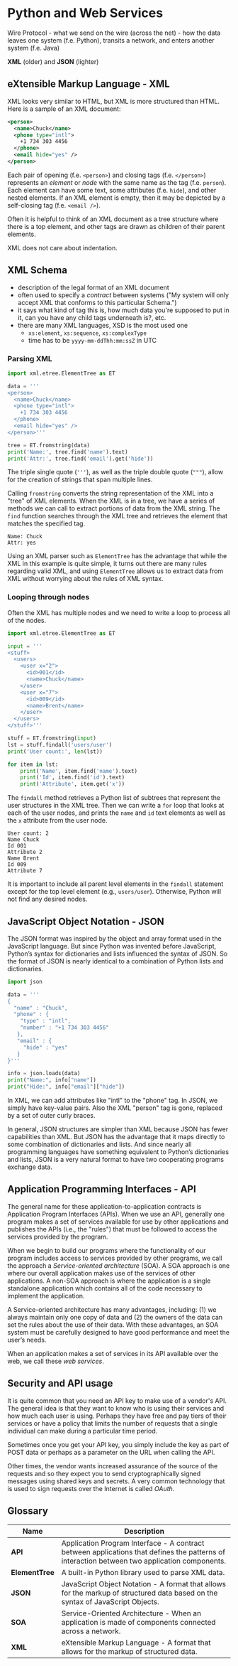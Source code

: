 # Python and Web Services
Wire Protocol - what we send on the wire (across the net) - how the data leaves one system (f.e. Python), transits a network, and enters another system (f.e. Java)

**XML** (older) and **JSON** (lighter)

## eXtensible Markup Language - XML
XML looks very similar to HTML, but XML is more structured than HTML. Here is a sample of an XML document:

```xml
<person>
  <name>Chuck</name>
  <phone type="intl">
    +1 734 303 4456
  </phone>
  <email hide="yes" />
</person>
```

Each pair of opening (f.e. `<person>`) and closing tags (f.e. `</person>`) represents an *element* or *node* with the same name as the tag (f.e. `person`). Each element can have some text, some attributes (f.e. `hide`), and other nested elements. If an XML element is empty, then it may be depicted by a self-closing tag (f.e. `<email />`).

Often it is helpful to think of an XML document as a tree structure where there is a top element, and other tags are drawn as children of their parent elements.

XML does not care about indentation.

## XML Schema
- description of the legal format of an XML document
- often used to specify a *contract* between systems ("My system will only accept XML that conforms to this particular Schema.")
- it says what kind of tag this is, how much data you're supposed to put in it, can you have any child tags underneath is?, etc.
- there are many XML languages, XSD is the most used one 
  - `xs:element`, `xs:sequence`, `xs:complexType`
  - time has to be `yyyy-mm-ddThh:mm:ssZ` in UTC

### Parsing XML
```python
import xml.etree.ElementTree as ET

data = '''
<person>
  <name>Chuck</name>
  <phone type="intl">
    +1 734 303 4456
  </phone>
  <email hide="yes" />
</person>'''

tree = ET.fromstring(data)
print('Name:', tree.find('name').text)
print('Attr:', tree.find('email').get('hide'))
```

The triple single quote (`'''`), as well as the triple double quote (`"""`), allow for the creation of strings that span multiple lines.

Calling `fromstring` converts the string representation of the XML into a "tree" of XML elements. When the XML is in a tree, we have a series of methods we can call to extract portions of data from the XML string. The `find` function searches through the XML tree and retrieves the element that matches the specified tag.

```
Name: Chuck
Attr: yes
```

Using an XML parser such as `ElementTree` has the advantage that while the XML in this example is quite simple, it turns out there are many rules regarding valid XML, and using `ElementTree` allows us to extract data from XML without worrying about the rules of XML syntax.

### Looping through nodes
Often the XML has multiple nodes and we need to write a loop to process all of the nodes. 

```python
import xml.etree.ElementTree as ET

input = '''
<stuff>
  <users>
    <user x="2">
      <id>001</id>
      <name>Chuck</name>
    </user>
    <user x="7">
      <id>009</id>
      <name>Brent</name>
    </user>
  </users>
</stuff>'''

stuff = ET.fromstring(input)
lst = stuff.findall('users/user')
print('User count:', len(lst))

for item in lst:
    print('Name', item.find('name').text)
    print('Id', item.find('id').text)
    print('Attribute', item.get('x'))
```

The `findall` method retrieves a Python list of subtrees that represent the user structures in the XML tree. Then we can write a `for` loop that looks at each of the user nodes, and prints the `name` and `id` text elements as well as the `x` attribute from the user node.

```
User count: 2
Name Chuck
Id 001
Attribute 2
Name Brent
Id 009
Attribute 7
```

It is important to include all parent level elements in the `findall` statement except for the top level element (e.g., `users/user`). Otherwise, Python will not find any desired nodes.

## JavaScript Object Notation - JSON
The JSON format was inspired by the object and array format used in the JavaScript language. But since Python was invented before JavaScript, Python’s syntax for dictionaries and lists influenced the syntax of JSON. So the format of JSON is nearly identical to a combination of Python lists and dictionaries.

```python
import json

data = '''
{
  "name" : "Chuck",
  "phone" : {
    "type" : "intl",
    "number" : "+1 734 303 4456"
   },
   "email" : {
     "hide" : "yes"
   }
}'''

info = json.loads(data)
print("Name:", info["name"])
print("Hide:", info["email"]["hide"])
```

In XML, we can add attributes like "intl" to the "phone" tag. In JSON, we simply have key-value pairs. Also the XML "person" tag is gone, replaced by a set of outer curly braces.

In general, JSON structures are simpler than XML because JSON has fewer capabilities than XML. But JSON has the advantage that it maps directly to some combination of dictionaries and lists. And since nearly all programming languages have something equivalent to Python’s dictionaries and lists, JSON is a very natural format to have two cooperating programs exchange data.

## Application Programming Interfaces - API
The general name for these application-to-application contracts is Application Program Interfaces (APIs). When we use an API, generally one program makes a set of services available for use by other applications and publishes the APIs (i.e., the "rules") that must be followed to access the services provided by the program.

When we begin to build our programs where the functionality of our program includes access to services provided by other programs, we call the approach a *Service-oriented architecture* (SOA). A SOA approach is one where our overall application makes use of the services of other applications. A non-SOA approach is where the application is a single standalone application which contains all of the code necessary to implement the application.

A Service-oriented architecture has many advantages, including: (1) we always maintain only one copy of data and (2) the owners of the data can set the rules about the use of their data. With these advantages, an SOA system must be carefully designed to have good performance and meet the user’s needs.

When an application makes a set of services in its API available over the web, we call these *web services*.

## Security and API usage
It is quite common that you need an API key to make use of a vendor's API. The general idea is that they want to know who is using their services and how much each user is using. Perhaps they have free and pay tiers of their services or have a policy that limits the number of requests that a single individual can make during a particular time period.

Sometimes once you get your API key, you simply include the key as part of POST data or perhaps as a parameter on the URL when calling the API.

Other times, the vendor wants increased assurance of the source of the requests and so they expect you to send cryptographically signed messages using shared keys and secrets. A very common technology that is used to sign requests over the Internet is called *OAuth*. 

## Glossary
| Name | Description | 
| --- | --- | 
| **API** | Application Program Interface - A contract between applications that defines the patterns of interaction between two application components. |
| **ElementTree** | A built-in Python library used to parse XML data. |
| **JSON** | JavaScript Object Notation - A format that allows for the markup of structured data based on the syntax of JavaScript Objects. |
| **SOA** | Service-Oriented Architecture - When an application is made of components connected across a network. |
| **XML** | eXtensible Markup Language - A format that allows for the markup of structured data. |